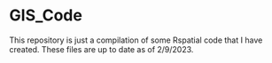 # GIS_Code

This repository is just a compilation of some Rspatial code that I have created. These files are up to date as of 2/9/2023.
